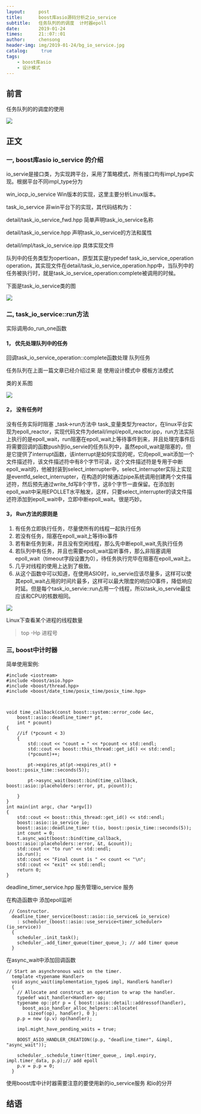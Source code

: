 ```yaml
---
layout:     post
title:      boost库asio源码分析之io_service
subtitle:   任务队列的的调度  计时器epoll 
date:       2019-01-24
times:      21::07::01
author:     chensong
header-img: img/2019-01-24/bg_io_service.jpg
catalog: 	 true
tags:
    - boost库asio
    - 设计模式
---
```



## 前言

任务队列的的调度的使用


![](https://github.com/chensongpoixs/chensongpoixs.github.io/blob/master/img/2019-01-24/io_service.jpg?raw=true)


## 正文


### 一, boost库asio io_service 的介绍

io_servie是接口类，为实现跨平台，采用了策略模式，所有接口均有impl_type实现。根据平台不同impl_type分为

win_iocp_io_service Win版本的实现，这里主要分析Linux版本。

task_io_service 非win平台下的实现，其代码结构为：

detail/task_io_service_fwd.hpp 简单声明task_io_service名称

detail/task_io_service.hpp 声明task_io_service的方法和属性

detail/impl/task_io_service.ipp 具体实现文件

队列中的任务类型为opertioan，原型其实是typedef task_io_service_operation operation，其实现文件在detail/task_io_service_operation.hpp中，当队列中的任务被执行时，就是task_io_service_operation:complete被调用的时候。

下面是task_io_service类的图

![](https://github.com/chensongpoixs/chensongpoixs.github.io/blob/master/img/2019-01-24/task_io_service_operaction.png?raw=true)


### 二, task_io_service::run方法




实际调用do_run_one函数

#### 1， 优先处理队列中的任务 

回调task_io_service_operation::complete函数处理 队列任务

任务队列在上面一篇文章已经介绍过来 是 使用设计模式中 模板方法模式

类的关系图

![](https://github.com/chensongpoixs/chensongpoixs.github.io/blob/master/img/2019-01-24/accept_send_recv.png?raw=true)

#### 2， 没有任务时

没有任务实际时阻塞 _task->run方法中  task_变量类型为reactor，在linux平台实现为epoll_reactor，实现代码文件为detail/impl/epoll_reactor.ipp，run方法实际上执行的是epoll_wait，run阻塞在epoll_wait上等待事件到来，并且处理完事件后将需要回调的函数push到io_servie的任务队列中，虽然epoll_wait是阻塞的，但是它提供了interrupt函数，该interrupt是如何实现的呢，它向epoll_wait添加一个文件描述符，该文件描述符中有8个字节可读，这个文件描述符是专用于中断epoll_wait的，他被封装到select_interrupter中，select_interrupter实际上实现是eventfd_select_interrupter，在构造的时候通过pipe系统调用创建两个文件描述符，然后预先通过write_fd写8个字节，这8个字节一直保留。在添加到epoll_wait中采用EPOLLET水平触发，这样，只要select_interrupter的读文件描述符添加到epoll_wait中，立即中断epoll_wait。很是巧妙。


#### 3， Run方法的原则是

1. 有任务立即执行任务，尽量使所有的线程一起执行任务
2. 若没有任务，阻塞在epoll_wait上等待io事件
3. 若有新任务到来，并且没有空闲线程，那么先中断epoll_wait,先执行任务
4. 若队列中有任务，并且也需要epoll_wait监听事件，那么非阻塞调用epoll_wait（timeout字段设置为0），待任务执行完毕在阻塞在epoll_wait上。
5. 几乎对线程的使用上达到了极致。
6. 从这个函数中可以知道，在使用ASIO时，io_servie应该尽量多，这样可以使其epoll_wait占用的时间片最多，这样可以最大限度的响应IO事件，降低响应时延。但是每个task_io_servie::run占用一个线程，所以task_io_servie最佳应该和CPU的核数相同。



![](https://github.com/chensongpoixs/chensongpoixs.github.io/blob/master/img/2019-01-24/async_accept.jpg?raw=true)


Linux下查看某个进程的线程数量

>top -Hp 进程号




### 三, boost中计时器 

简单使用案例:

```
#include <iostream>    
#include <boost/asio.hpp>  
#include <boost/thread.hpp>  
#include <boost/date_time/posix_time/posix_time.hpp>  



void time_callback(const boost::system::error_code &ec,
	boost::asio::deadline_timer* pt,
	int * pcount)
{
	//if (*pcount < 3)
	{
		std::cout << "count = " << *pcount << std::endl;
		std::cout << boost::this_thread::get_id() << std::endl;
		(*pcount)++;

		pt->expires_at(pt->expires_at() + boost::posix_time::seconds(5));

		pt->async_wait(boost::bind(time_callback, boost::asio::placeholders::error, pt, pcount));

	}
}
int main(int argc, char *argv[])
{
	std::cout << boost::this_thread::get_id() << std::endl;
	boost::asio::io_service io;
	boost::asio::deadline_timer t(io, boost::posix_time::seconds(5));
	int count = 0;
	t.async_wait(boost::bind(time_callback, boost::asio::placeholders::error, &t, &count));
	std::cout << "to run" << std::endl;
	io.run();
	std::cout << "Final count is " << count << "\n";
	std::cout << "exit" << std::endl;
	return 0;
}
```




deadline_timer_service.hpp  服务管理io_service 服务
 
 
在构造函数中 添加epoll监听

```
 // Constructor.
  deadline_timer_service(boost::asio::io_service& io_service)
    : scheduler_(boost::asio::use_service<timer_scheduler>(io_service))
  {
    scheduler_.init_task();
    scheduler_.add_timer_queue(timer_queue_); // add timer queue
  }
``` 


在async_wait中添加回调函数


```
// Start an asynchronous wait on the timer.
  template <typename Handler>
  void async_wait(implementation_type& impl, Handler& handler)
  {
    // Allocate and construct an operation to wrap the handler.
    typedef wait_handler<Handler> op;
    typename op::ptr p = { boost::asio::detail::addressof(handler),
      boost_asio_handler_alloc_helpers::allocate(
        sizeof(op), handler), 0 };
    p.p = new (p.v) op(handler);

    impl.might_have_pending_waits = true;

    BOOST_ASIO_HANDLER_CREATION((p.p, "deadline_timer", &impl, "async_wait"));

    scheduler_.schedule_timer(timer_queue_, impl.expiry, impl.timer_data, p.p);// add epoll
    p.v = p.p = 0;
  }
```


使用boost库中计时器需要注意的要使用新的io_service服务 和io的分开


## 结语




